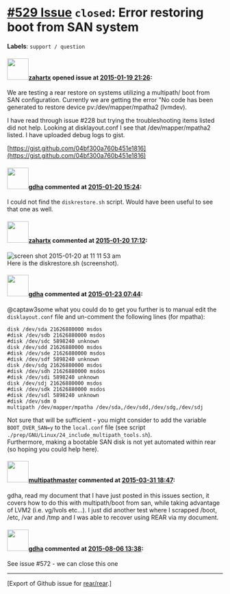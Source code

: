[\#529 Issue](https://github.com/rear/rear/issues/529) `closed`: Error restoring boot from SAN system
=====================================================================================================

**Labels**: `support / question`

#### <img src="https://avatars.githubusercontent.com/u/8322655?v=4" width="50">[zahartx](https://github.com/zahartx) opened issue at [2015-01-19 21:26](https://github.com/rear/rear/issues/529):

We are testing a rear restore on systems utilizing a multipath/ boot
from SAN configuration. Currently we are getting the error "No code has
been generated to restore device pv:/dev/mapper/mpatha2 (lvmdev).

I have read through issue \#228 but trying the troubleshooting items
listed did not help. Looking at disklayout.conf I see that
/dev/mapper/mpatha2 listed. I have uploaded debug logs to gist.

[https://gist.github.com/04bf300a760b451e1816](https://gist.github.com/04bf300a760b451e1816)

#### <img src="https://avatars.githubusercontent.com/u/888633?u=cdaeb31efcc0048d3619651aa18dd4b76e636b21&v=4" width="50">[gdha](https://github.com/gdha) commented at [2015-01-20 15:24](https://github.com/rear/rear/issues/529#issuecomment-70670558):

I could not find the `diskrestore.sh` script. Would have been useful to
see that one as well.

#### <img src="https://avatars.githubusercontent.com/u/8322655?v=4" width="50">[zahartx](https://github.com/zahartx) commented at [2015-01-20 17:12](https://github.com/rear/rear/issues/529#issuecomment-70692377):

![screen shot 2015-01-20 at 11 11 53
am](https://cloud.githubusercontent.com/assets/8322655/5821919/38361e20-a095-11e4-85ef-a7a1a027a024.png)  
Here is the diskrestore.sh (screenshot).

#### <img src="https://avatars.githubusercontent.com/u/888633?u=cdaeb31efcc0048d3619651aa18dd4b76e636b21&v=4" width="50">[gdha](https://github.com/gdha) commented at [2015-01-23 07:44](https://github.com/rear/rear/issues/529#issuecomment-71158050):

@captaw3some what you could do to get you further is to manual edit the
`disklayout.conf` file and un-comment the following lines (for mpatha):

    disk /dev/sda 21626880000 msdos
    #disk /dev/sdb 21626880000 msdos
    #disk /dev/sdc 5898240 unknown
    disk /dev/sdd 21626880000 msdos
    #disk /dev/sde 21626880000 msdos
    #disk /dev/sdf 5898240 unknown
    disk /dev/sdg 21626880000 msdos
    #disk /dev/sdh 21626880000 msdos
    #disk /dev/sdi 5898240 unknown
    disk /dev/sdj 21626880000 msdos
    #disk /dev/sdk 21626880000 msdos
    #disk /dev/sdl 5898240 unknown
    #disk /dev/sdm 0
    multipath /dev/mapper/mpatha /dev/sda,/dev/sdd,/dev/sdg,/dev/sdj

Not sure that will be sufficient - you might consider to add the
variable `BOOT_OVER_SAN=y` to the `local.conf` file (see script
`./prep/GNU/Linux/24_include_multipath_tools.sh`).  
Furthermore, making a bootable SAN disk is not yet automated within rear
(so hoping you could help here).

#### <img src="https://avatars.githubusercontent.com/u/11719398?u=e1b5820af3b009d3b55aad6297b9a0342d37662c&v=4" width="50">[multipathmaster](https://github.com/multipathmaster) commented at [2015-03-31 18:47](https://github.com/rear/rear/issues/529#issuecomment-88205700):

gdha, read my document that I have just posted in this issues section,
it covers how to do this with multipath/boot from san, while taking
advantage of LVM2 (i.e. vg/lvols etc...). I just did another test where
I scrapped /boot, /etc, /var and /tmp and I was able to recover using
REAR via my document.

#### <img src="https://avatars.githubusercontent.com/u/888633?u=cdaeb31efcc0048d3619651aa18dd4b76e636b21&v=4" width="50">[gdha](https://github.com/gdha) commented at [2015-08-06 13:38](https://github.com/rear/rear/issues/529#issuecomment-128368194):

See issue \#572 - we can close this one

------------------------------------------------------------------------

\[Export of Github issue for
[rear/rear](https://github.com/rear/rear).\]
